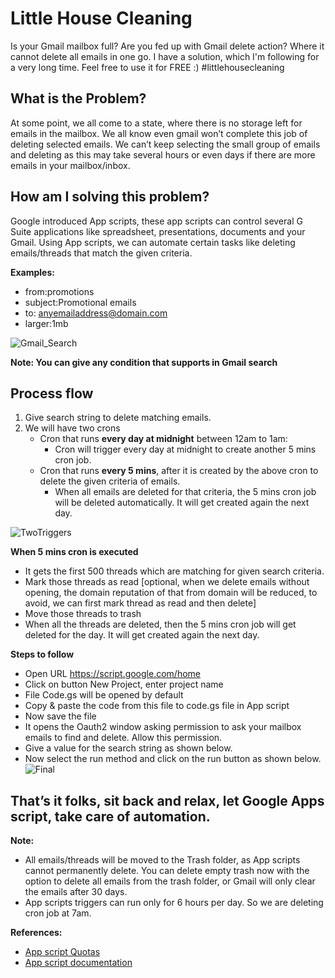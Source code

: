 # Little House Cleaning
Is your Gmail mailbox full? Are you fed up with Gmail delete action? Where it cannot delete all emails in one go. I have a solution, which I'm following for a very long time. Feel free to use it for FREE :) #littlehousecleaning

## What is the Problem?
At some point, we all come to a state, where there is no storage left for emails in the mailbox. We all know even gmail won’t complete this job of deleting selected emails. We can’t keep selecting the small group of emails and deleting as this may take several hours or even days if there are more emails in your mailbox/inbox.

## How am I solving this problem?
Google introduced App scripts, these app scripts can control several G Suite applications like spreadsheet, presentations, documents and your Gmail. Using App scripts, we can automate certain tasks like deleting emails/threads that match the given criteria.


**Examples:** 
- from:promotions
- subject:Promotional emails
- to: anyemailaddress@domain.com
- larger:1mb 
    
![Gmail_Search](https://user-images.githubusercontent.com/15116653/183530621-1c9a77e8-336e-4806-95c9-6ba8338e9185.png)

**Note: You can give any condition that supports in Gmail search**

## Process flow
1. Give search string to delete matching emails.
2. We will have two crons
    - Cron that runs **every day at midnight** between 12am to 1am:
        - Cron will trigger every day at midnight to create another 5 mins cron job.
    - Cron that runs **every 5 mins**, after it is created by the above cron to delete the given criteria of emails.
        - When all emails are deleted for that criteria, the 5 mins cron job will be deleted automatically. It will get created again the next day.

![TwoTriggers](https://user-images.githubusercontent.com/15116653/183531544-cb9b36d5-7d06-4c9d-9028-a2cedda537bb.png)

**When 5 mins cron is executed**
   - It gets the first 500 threads which are matching for given search criteria.
   - Mark those threads as read [optional, when we delete emails without opening, the domain reputation of that from domain will be reduced, to avoid, we can first mark thread as read and then delete]
   - Move those threads to trash
   - When all the threads are deleted, then the 5 mins cron job will get deleted for the day. It will get created again the next day.

**Steps to follow**
- Open URL https://script.google.com/home
- Click on button New Project, enter project name
- File Code.gs will be opened by default
- Copy & paste the code from this file to code.gs file in App script
- Now save the file
- It opens the Oauth2 window asking permission to ask your mailbox emails to find and delete. Allow this permission.
- Give a value for the search string as shown below.
- Now select the run method and click on the run button as shown below.
![Final](https://user-images.githubusercontent.com/15116653/183533563-0f2ea539-2288-4f83-b63d-1a37c4f7d586.png)

## That’s it folks, sit back and relax, let Google Apps script, take care of automation.


**Note:**
- All emails/threads will be moved to the Trash folder, as App scripts cannot permanently delete. You can delete empty trash now with the option to delete all emails from the trash folder, or Gmail will only clear the emails after 30 days.
- App scripts triggers can run only for 6 hours per day. So we are deleting cron job at 7am.


**References:**
- [App script Quotas](https://developers.google.com/apps-script/guides/services/quotas)
- [App script documentation](https://developers.google.com/apps-script/overview)


